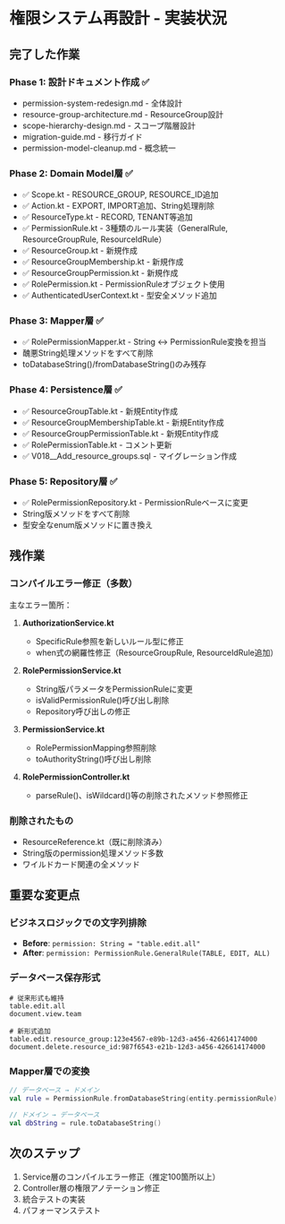 # 権限システム再設計 - 実装状況

## 完了した作業

### Phase 1: 設計ドキュメント作成 ✅
- permission-system-redesign.md - 全体設計
- resource-group-architecture.md - ResourceGroup設計
- scope-hierarchy-design.md - スコープ階層設計
- migration-guide.md - 移行ガイド
- permission-model-cleanup.md - 概念統一

### Phase 2: Domain Model層 ✅
- ✅ Scope.kt - RESOURCE_GROUP, RESOURCE_ID追加
- ✅ Action.kt - EXPORT, IMPORT追加、String処理削除
- ✅ ResourceType.kt - RECORD, TENANT等追加
- ✅ PermissionRule.kt - 3種類のルール実装（GeneralRule, ResourceGroupRule, ResourceIdRule）
- ✅ ResourceGroup.kt - 新規作成
- ✅ ResourceGroupMembership.kt - 新規作成
- ✅ ResourceGroupPermission.kt - 新規作成
- ✅ RolePermission.kt - PermissionRuleオブジェクト使用
- ✅ AuthenticatedUserContext.kt - 型安全メソッド追加

### Phase 3: Mapper層 ✅
- ✅ RolePermissionMapper.kt - String ↔ PermissionRule変換を担当
- 醜悪String処理メソッドをすべて削除
- toDatabaseString()/fromDatabaseString()のみ残存

### Phase 4: Persistence層 ✅
- ✅ ResourceGroupTable.kt - 新規Entity作成
- ✅ ResourceGroupMembershipTable.kt - 新規Entity作成
- ✅ ResourceGroupPermissionTable.kt - 新規Entity作成
- ✅ RolePermissionTable.kt - コメント更新
- ✅ V018__Add_resource_groups.sql - マイグレーション作成

### Phase 5: Repository層 ✅
- ✅ RolePermissionRepository.kt - PermissionRuleベースに変更
- String版メソッドをすべて削除
- 型安全なenum版メソッドに置き換え

## 残作業

### コンパイルエラー修正（多数）
主なエラー箇所：
1. **AuthorizationService.kt**
   - SpecificRule参照を新しいルール型に修正
   - when式の網羅性修正（ResourceGroupRule, ResourceIdRule追加）

2. **RolePermissionService.kt**
   - String版パラメータをPermissionRuleに変更
   - isValidPermissionRule()呼び出し削除
   - Repository呼び出しの修正

3. **PermissionService.kt**
   - RolePermissionMapping参照削除
   - toAuthorityString()呼び出し削除

4. **RolePermissionController.kt**
   - parseRule()、isWildcard()等の削除されたメソッド参照修正

### 削除されたもの
- ResourceReference.kt（既に削除済み）
- String版のpermission処理メソッド多数
- ワイルドカード関連の全メソッド

## 重要な変更点

### ビジネスロジックでの文字列排除
- **Before**: `permission: String = "table.edit.all"`
- **After**: `permission: PermissionRule.GeneralRule(TABLE, EDIT, ALL)`

### データベース保存形式
```
# 従来形式も維持
table.edit.all
document.view.team

# 新形式追加
table.edit.resource_group:123e4567-e89b-12d3-a456-426614174000
document.delete.resource_id:987f6543-e21b-12d3-a456-426614174000
```

### Mapper層での変換
```kotlin
// データベース → ドメイン
val rule = PermissionRule.fromDatabaseString(entity.permissionRule)

// ドメイン → データベース  
val dbString = rule.toDatabaseString()
```

## 次のステップ
1. Service層のコンパイルエラー修正（推定100箇所以上）
2. Controller層の権限アノテーション修正
3. 統合テストの実装
4. パフォーマンステスト